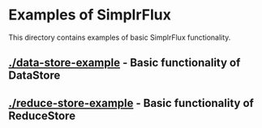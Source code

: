 # Examples of SimplrFlux

This directory contains examples of basic SimplrFlux functionality.

## [./data-store-example](./data-store-example) - Basic functionality of DataStore

## [./reduce-store-example](./reduce-store-example) - Basic functionality of ReduceStore
